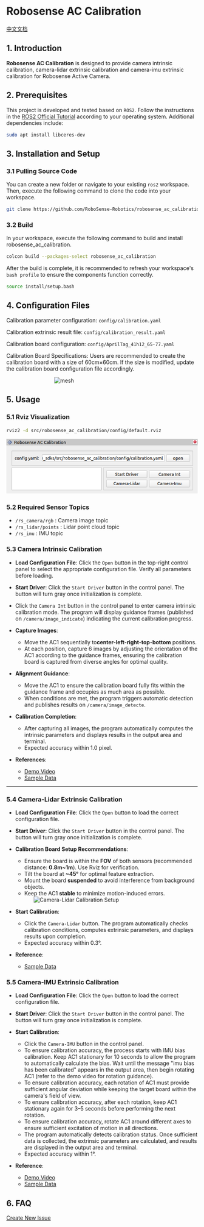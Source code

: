 # Robosense AC Calibration

[中文文档](README_CN.md)

## 1. Introduction

**Robosense AC Calibration** is designed to provide camera intrinsic calibration, camera-lidar extrinsic calibration and camera-imu extrinsic calibration for Robosense Active Camera.

## 2. Prerequisites

This project is developed and tested based on `ROS2`. Follow the instructions in the [ROS2 Official Tutorial](https://fishros.org/doc/ros2/humble/Installation.html) according to your operating system. Additional dependencies include:

```bash
sudo apt install libceres-dev
```

## 3. Installation and Setup

### 3.1 Pulling Source Code

You can create a new folder or navigate to your existing `ros2` workspace. Then, execute the following command to clone the code into your workspace.

```bash
git clone https://github.com/RoboSense-Robotics/robosense_ac_calibration.git -b main
```

### 3.2 Build

In your workspace, execute the following command to build and install robosense_ac_calibration.

```bash
colcon build --packages-select robosense_ac_calibration
```

After the build is complete, it is recommended to refresh your workspace's `bash profile` to ensure the components function correctly.

```bash
source install/setup.bash
```

## 4. Configuration Files

Calibration parameter configuration: `config/calibration.yaml`

Calibration extrinsic result file: `config/calibration_result.yaml`

Calibration board configuration: `config/AprilTag_41h12_65-77.yaml`

Calibration Board Specifications: Users are recommended to create the calibration board with a size of 60cm×60cm. If the size is modified, update the calibration board configuration file accordingly.
<div style="width: 50%; margin: 0 auto;">
    <img src="doc/img/tag41_12_00065_00077.png" alt="mesh" />
    <p style="margin-top: 2px;"></p>
</div>

## 5. Usage

### 5.1 Rviz Visualization

```bash
rviz2 -d src/robosense_ac_calibration/config/default.rviz
```

<div align="center">
    <img src="doc/img/ui.png" alt="mesh" />
    <p style="margin-top: 2px;"></p>
</div>

### 5.2 Required Sensor Topics

- `/rs_camera/rgb` : Camera image topic
- `/rs_lidar/points` : Lidar point cloud topic
- `/rs_imu` : IMU topic

### 5.3 Camera Intrinsic Calibration

- ​**Load Configuration File**: Click the `Open` button in the top-right control panel to select the appropriate configuration file. Verify all parameters before loading.

- ​**Start Driver**: Click the `Start Driver` button in the control panel. The button will turn gray once initialization is complete.

- Click the `Camera Int` button in the control panel to enter camera intrinsic calibration mode. The program will display guidance frames (published on `/camera/image_indicate`) indicating the current calibration progress.

- ​**Capture Images**:  
  - Move the AC1 sequentially to ​**center-left-right-top-bottom** positions.  
  - At each position, capture 6 images by adjusting the orientation of the AC1 according to the guidance frames, ensuring the calibration board is captured from diverse angles for optimal quality.  

- ​**Alignment Guidance**:  
  - Move the AC1 to ensure the calibration board fully fits within the guidance frame and occupies as much area as possible.  
  - When conditions are met, the program triggers automatic detection and publishes results on `/camera/image_detecte`.  

- ​**Calibration Completion**:  
  - After capturing all images, the program automatically computes the intrinsic parameters and displays results in the output area and terminal.  
  - Expected accuracy ​within 1.0 pixel.  

- ​**References**:  
  - [Demo Video](https://cdn.robosense.cn/AC_wiki/camera_intrinsics_calib_en.mp4)  
  - [Sample Data](https://cdn.robosense.cn/AC_wiki/camera_intrinsics_calib.zip)

---

### 5.4 Camera-Lidar Extrinsic Calibration

- ​**Load Configuration File**: Click the `Open` button to load the correct configuration file.

- ​**Start Driver**: Click the `Start Driver` button in the control panel. The button will turn gray once initialization is complete.

- ​**Calibration Board Setup Recommendations**:  
  - Ensure the board is within the ​**FOV** of both sensors (recommended distance: ​**0.8m~1m**). Use Rviz for verification.  
  - Tilt the board at ​**~45°** for optimal feature extraction.  
  - Mount the board ​**suspended** to avoid interference from background objects.  
  - Keep the AC1 ​**stable** to minimize motion-induced errors.  
  <div style="width: 80%; margin: 0 auto;">
    <img src="doc/img/相机-雷达外参标定.jpg" alt="Camera-Lidar Calibration Setup" />
  </div>

- ​**Start Calibration**:  
  - Click the `Camera-Lidar` button. The program automatically checks calibration conditions, computes extrinsic parameters, and displays results upon completion.  
  - Expected accuracy within 0.3°.

- ​**Reference**:  
  - [Sample Data](https://cdn.robosense.cn/AC_wiki/camera_lidar_calib.zip)

### 5.5 Camera-IMU Extrinsic Calibration

- ​**Load Configuration File**: Click the `Open` button to load the correct configuration file.

- ​**Start Driver**: Click the `Start Driver` button in the control panel. The button will turn gray once initialization is complete.

- ​**Start Calibration**:
  - Click the `Camera-IMU` button in the control panel.
  - To ensure calibration accuracy, the process starts with IMU bias calibration. Keep AC1 stationary for 10 seconds to allow the program to automatically calculate the bias. Wait until the message "imu bias has been calibrated" appears in the output area, then begin rotating AC1 (refer to the demo video for rotation guidance).
  - To ensure calibration accuracy, each rotation of AC1 must provide sufficient angular deviation while keeping the target board within the camera's field of view.
  - To ensure calibration accuracy, after each rotation, keep AC1 stationary again for 3–5 seconds before performing the next rotation.
  - To ensure calibration accuracy, rotate AC1 around different axes to ensure sufficient excitation of motion in all directions.
  - The program automatically detects calibration status. Once sufficient data is collected, the extrinsic parameters are calculated, and results are displayed in the output area and terminal.
  - Expected accuracy within 1°.

- ​**Reference**:  
  - [Demo Video](https://cdn.robosense.cn/AC_wiki/camera2imu_calib_en.mp4)  
  - [Sample Data](https://cdn.robosense.cn/AC_wiki/camera_imu_calib.zip)

## 6. FAQ

[Create New Issue](https://github.com/RoboSense-Robotics/robosense_ac_calibration/issues/new)

